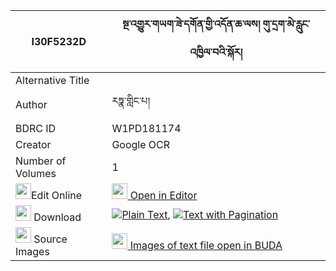 |I30F5232D|སྔ་འགྱུར་གཡག་ཟེ་དགོན་གྱི་འདོན་ཆ་ལས། གུ་དྲག་མེ་རླུང་འཁྱིལ་བའི་སྐོར། 
| --- | --- 
|Alternative Title |
|Author| རཏྣ་གླིང་པ།
|BDRC ID | W1PD181174
|Creator | Google OCR
|Number of Volumes| 1
|<img width="25" src="https://img.icons8.com/color/25/000000/edit-property.png">Edit Online| [<img width="25" src="https://avatars.githubusercontent.com/u/45091458?s=200&v=4"> Open in Editor](http://editor.openpecha.org/I30F5232D)
|<img width="25" src="https://img.icons8.com/fluent/48/000000/download-2.png"/>  Download | [![](https://img.icons8.com/color/20/000000/txt.png)Plain Text](https://github.com/Openpecha/I30F5232D/releases/download/v2/nga_gyur_yak_ze_gon_gyi_don_ch_plain_I30F5232D.zip), [![](https://img.icons8.com/color/20/000000/txt.png)Text with Pagination](https://github.com/Openpecha/I30F5232D/releases/download/v2/nga_gyur_yak_ze_gon_gyi_don_ch_pages_I30F5232D.zip)
|<img width="25" src="https://img.icons8.com/plasticine/100/000000/pictures-folder.png"/>  Source Images | [<img width="25" src="https://library.bdrc.io/icons/BUDA-small.svg"> Images of text file open in BUDA](https://library.bdrc.io/show/bdr:W1PD181174)